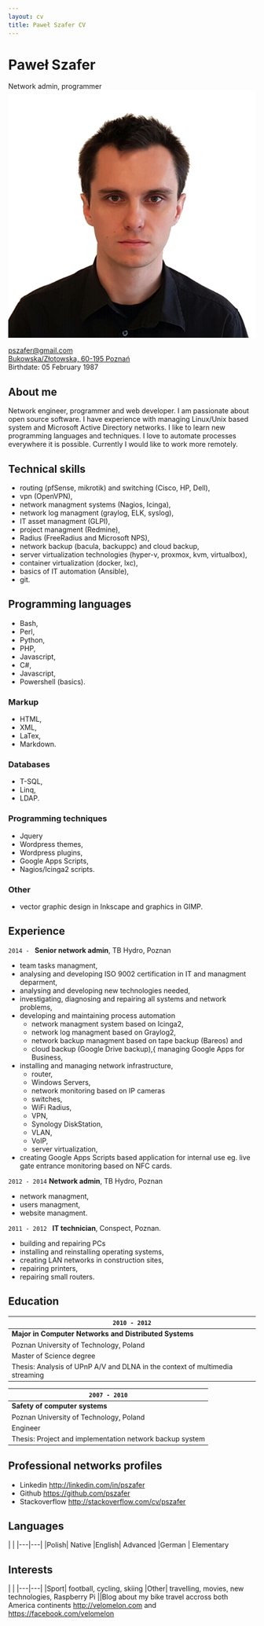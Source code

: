 ```yaml
---
layout: cv
title: Paweł Szafer CV
---
```

# Paweł Szafer
Network admin, programmer
![](media/photo.jpg)





<div id="webaddress">
<a href="mailto:pszafer@gmail.com"><i class="fa fa-fw fa-envelope" aria-hidden="true"></i>pszafer@gmail.com</a>
</div>

<div id="locationaddress">
<a href="https://www.google.pl/maps/@52.4158851,16.8259776,16z?hl=pl"><i class="fa fa-fw fa-map-marker" aria-hidden="true"></i>Bukowska/Złotowska, 60-195 Poznań</a>
</div>

<div id="phonenumber">
</div>

<div id="birthday"><i class="fa fa-fw fa-birthday-cake" aria-hidden="true"></i>Birthdate: 05 February 1987</div>

## About me

Network engineer, programmer and web developer. I am passionate about open source
software. I have experience with managing Linux/Unix based system and Microsoft Active Directory networks. I like to learn new programming languages and techniques.
I love to automate processes everywhere it is possible.
Currently I would like to work more remotely.

## Technical skills
- routing (pfSense, mikrotik) and switching (Cisco, HP, Dell),
- vpn (OpenVPN),
- network managment systems (Nagios, Icinga),
- network log managment (graylog, ELK, syslog),
- IT asset managment (GLPI),
- project managment (Redmine),
- Radius (FreeRadius and Microsoft NPS),
- network backup (bacula, backuppc) and cloud backup,
- server virtualization technologies (hyper-v, proxmox, kvm, virtualbox),
- container virtualization (docker, lxc),
- basics of IT automation (Ansible),
- git.

## Programming languages
- Bash,
- Perl,
- Python,
- PHP,
- Javascript,
- C#,
- Javascript,
- Powershell (basics).

### Markup
- HTML,
- XML,
- LaTex,
- Markdown.

### Databases
- T-SQL,
- Linq,
- LDAP.

### Programming techniques
- Jquery
- Wordpress themes,
- Wordpress plugins,
- Google Apps Scripts,
- Nagios/Icinga2 scripts.

### Other
- vector graphic design in Inkscape and graphics in GIMP.

## Experience
`2014 - ` **Senior network admin**, TB Hydro, Poznan

- team tasks managment,
- analysing and developing ISO 9002 certification in IT and managment
deparment,
- analysing and developing new technologies needed,
- investigating, diagnosing and repairing all systems and network problems,
- developing and maintaining process automation
    - network managment system based on Icinga2,
    - network log managment based on Graylog2,
    - network backup managment based on tape backup (Bareos) and
    - cloud backup (Google Drive backup),{ managing Google Apps for Business,
- installing and managing network infrastructure,
    - router,
    - Windows Servers,
    - network monitoring based on IP cameras
    - switches,
    - WiFi Radius,
    - VPN,
    - Synology DiskStation,
    - VLAN,
    - VoIP,
    - server virtualization,
- creating Google Apps Scripts based application for internal use eg.
live gate entrance monitoring based on NFC cards.

`2012 - 2014` **Network admin**, TB Hydro, Poznan

- network managment,
- users managment,
- website managment.

`2011 - 2012 ` **IT technician**, Conspect, Poznan.

- building and repairing PCs
- installing and reinstalling operating systems,
- creating LAN networks in construction sites,
- repairing printers,
- repairing small routers.

## Education

|`2010 - 2012`                                                                 |
|------------------------------------------------------------------------------|
| __Major in Computer Networks and Distributed Systems__                       |
| Poznan University of Technology, Poland                                      |        
| Master of Science degree                                                     |
| Thesis: Analysis of UPnP A/V and DLNA in the context of multimedia streaming |


|`2007 - 2010`                                                                 |
|------------------------------------------------------------------------------|
| __Safety of computer systems__                                               |
| Poznan University of Technology, Poland                                      |        
| Engineer                                                                     |
| Thesis: Project and implementation network backup system                     |

## Professional networks profiles

- Linkedin <http://linkedin.com/in/pszafer>
- Github <https://github.com/pszafer>
- Stackoverflow <http://stackoverflow.com/cv/pszafer>

## Languages

| |
|---|---|
|Polish| Native
|English| Advanced
|German | Elementary

## Interests

| |
|---|---|
|Sport| football, cycling, skiing
|Other| travelling, movies, new technologies, Raspberry Pi
||Blog about my bike travel accross both America continents  <http://velomelon.com> and <https://facebook.com/velomelon>
